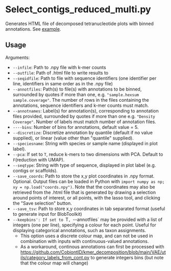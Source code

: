 # Select_contigs_reduced_multi.py
Generates HTML file of decomposed tetranucleotide plots with binned annotations. See <a href="https://cobiontid.github.io/examples/cbHylTriq8_scaffolds_multi_select.html">example</a>.
## Usage
Arguments:
- `--infile`: Path to .npy file with k-mer counts
- `--outfile`: Path of .html file to write results to
- `--seqidfile`: Path to file with sequence identifiers (one identifier per line, identifiers in same order as in the .npy file)
- `--annotfiles`: Path(s) to file(s) with annotations to be binned, surrounded by quotes if more than one, e.g. `"sample.hexsum sample.coverage"`. The number of rows in the files containing the annotations, sequence identifiers and k-mer counts must match.
- `--annotnames`: Label(s) for annotation(s), corresponding to annotation files provided, surrounded by quotes if more than one e.g. `"Density Coverage"`. Number of labels must match number of annotation files.
- `----bins`: Number of bins for annotations, default value = 5.
- `--discretize`: Discretize annotation by quantile (default if no value supplied), or linear (value other than "quantile" supplied).
- `--speciesname`: String with species or sample name (displayed in plot label).
- `--pca`: If set to `T`, reduce k-mers to two dimensions with PCA. Default to `F`(reduction with UMAP). 
- `--seqtype`: String with type of sequence, displayed in plot label (e.g. contigs or scaffolds).
- `--save_coords`: Path to store the x,y plot coordinates in .npy format. Optional. Output files can be loaded in Python with `import numpy as np; xy = np.load("coords.npy")`. Note that the coordinates may also be retrieved from the .html file that is generated by drawing a selection around points of interest, or all points, with the lasso tool, and clicking the "Save selection" button.
- `--save_tsv`: Path to store x,y coordinates in tab separated format (useful to generate input for BlobToolkit)
- `--keepbins': If set to `T`, `--annotfiles` may be provided with a list of integers (one per line), specifying a colour for each point. Useful for displaying categorical annotations, such as taxon assignments.
  - This option uses a discrete colour map, and can not be used in combination with inputs with continuous-valued annotations.
  - As a workaround, continous annotations can first be processed with https://github.com/CobiontID/kmer_decomposition/blob/main/VAE/utils/category_labels_from_cont.py to generate integers bins (but note that the colour map will change)
